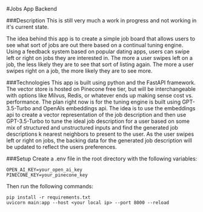 #Jobs App Backend

###Description
This is still very much a work in progress and not working in it's current state.

The idea behind this app is to create a simple job board that allows users to see what sort of jobs are out there based on a continual tuning engine.
Using a feedback system based on popular dating apps, users can swipe left or right on jobs they are interested in. The more a user swipes left on a job, the less likely they are to see that sort of listing again. The more a user swipes right on a job, the more likely they are to see more.

###Technologies
This app is built using python and the FastAPI framework. The vector store is hosted on Pinecone free tier, but will be interchangeable with options like Milvus, Redis, or whatever ends up making sense cost vs. performance.
The plan right now is for the tuning engine is built using GPT-3.5-Turbo and OpenAIs embeddings api. The idea is to use the embeddings api to create a vector representation of the job description and then use GPT-3.5-Turbo to tune the ideal job description for a user based on some mix of structured and unstructured inputs and find the generated job descriptions k nearest neighbors to present to the user.
As the user swipes left or right on jobs, the backing data for the generated job description will be updated to reflect the users preferences.

###Setup
Create a .env file in the root directory with the following variables:
```
OPEN_AI_KEY=your_open_ai_key
PINECONE_KEY=your_pinecone_key
```

Then run the following commands:
```
pip install -r requirements.txt
uvicorn main:app --host <your local ip> --port 8000 --reload
```
